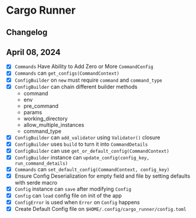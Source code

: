 # Cargo Runner

## Changelog

## April 08, 2024

- [X] `Commands` Have Ability to Add Zero or More `CommandConfig`
- [X] `Commands` can `get_configs(CommandContext)`
- [X] `ConfigBuilder` on `new` must require `command` and `command_type`
- [X] `ConfigBuilder` can chain different builder methods
  - command
  - env
  - pre_command
  - params
  - working_directory
  - allow_multiple_instances
  - command_type
- [X] `ConfigBuilder` can `add_validator` using  `Validator()` closure
- [X] `ConfigBuilder` uses `build` to turn it into `CommandDetails`
- [X] `ConfigBuilder` can use `get_or_default_config(CommandContext)`
- [X] `ConfigBuilder` instance can `update_config(config_key, run_command_details)`
- [X] `Commands` can `set_default_config(CommandContext, config_key)`
- [X] Ensure Config Deserialization for empty field and file by setting defaults with serde macro
- [X] `Config` instance can `save` after modifying `Config`
- [X] `Config` can `load` config file on init of the app
- [X] `ConfigError` is used when `Error` on `Config` happens
- [X] Create Default Config file on `$HOME/.config/cargo_runner/config.toml`
